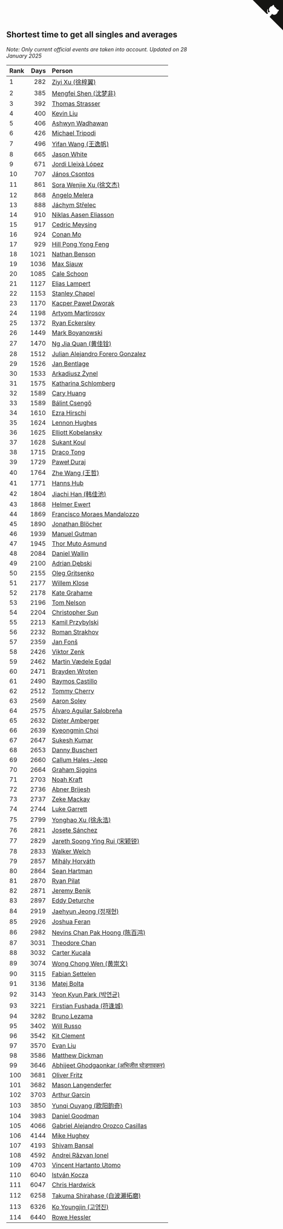 ## Shortest time to get all singles and averages

*Note: Only current official events are taken into account.*
*Updated on 28 January 2025*

| Rank | Days | Person |
| :--- | ---: | :--- |
| 1 | 282 | [Ziyi Xu (徐梓翼)](https://www.worldcubeassociation.org/persons/2023XUZI01) |
| 2 | 385 | [Mengfei Shen (沈梦非)](https://www.worldcubeassociation.org/persons/2018SHEN07) |
| 3 | 392 | [Thomas Strasser](https://www.worldcubeassociation.org/persons/2022STRA10) |
| 4 | 400 | [Kevin Liu](https://www.worldcubeassociation.org/persons/2023LIUK02) |
| 5 | 406 | [Ashwyn Wadhawan](https://www.worldcubeassociation.org/persons/2022WADH02) |
| 6 | 426 | [Michael Tripodi](https://www.worldcubeassociation.org/persons/2021TRIP01) |
| 7 | 496 | [Yifan Wang (王逸帆)](https://www.worldcubeassociation.org/persons/2017WANY29) |
| 8 | 665 | [Jason White](https://www.worldcubeassociation.org/persons/2016WHIT16) |
| 9 | 671 | [Jordi Lleixà López](https://www.worldcubeassociation.org/persons/2023LOPE09) |
| 10 | 707 | [János Csontos](https://www.worldcubeassociation.org/persons/2022CSON01) |
| 11 | 861 | [Sora Wenjie Xu (徐文杰)](https://www.worldcubeassociation.org/persons/2016XUWE02) |
| 12 | 868 | [Angelo Melera](https://www.worldcubeassociation.org/persons/2022MELE01) |
| 13 | 888 | [Jáchym Střelec](https://www.worldcubeassociation.org/persons/2022STRE03) |
| 14 | 910 | [Niklas Aasen Eliasson](https://www.worldcubeassociation.org/persons/2021ELIA01) |
| 15 | 917 | [Cedric Meysing](https://www.worldcubeassociation.org/persons/2017MEYS02) |
| 16 | 924 | [Conan Mo](https://www.worldcubeassociation.org/persons/2020MOCO01) |
| 17 | 929 | [Hill Pong Yong Feng](https://www.worldcubeassociation.org/persons/2017FENG10) |
| 18 | 1021 | [Nathan Benson](https://www.worldcubeassociation.org/persons/2022BENS01) |
| 19 | 1036 | [Max Siauw](https://www.worldcubeassociation.org/persons/2017SIAU02) |
| 20 | 1085 | [Cale Schoon](https://www.worldcubeassociation.org/persons/2014SCHO02) |
| 21 | 1127 | [Elias Lampert](https://www.worldcubeassociation.org/persons/2021LAMP01) |
| 22 | 1153 | [Stanley Chapel](https://www.worldcubeassociation.org/persons/2016CHAP04) |
| 23 | 1170 | [Kacper Paweł Dworak](https://www.worldcubeassociation.org/persons/2020DWOR01) |
| 24 | 1198 | [Artyom Martirosov](https://www.worldcubeassociation.org/persons/2016MART29) |
| 25 | 1372 | [Ryan Eckersley](https://www.worldcubeassociation.org/persons/2019ECKE02) |
| 26 | 1449 | [Mark Boyanowski](https://www.worldcubeassociation.org/persons/2014BOYA01) |
| 27 | 1470 | [Ng Jia Quan (黄佳铨)](https://www.worldcubeassociation.org/persons/2015QUAN03) |
| 28 | 1512 | [Julian Alejandro Forero Gonzalez](https://www.worldcubeassociation.org/persons/2018GONZ30) |
| 29 | 1526 | [Jan Bentlage](https://www.worldcubeassociation.org/persons/2010BENT01) |
| 30 | 1533 | [Arkadiusz Żynel](https://www.worldcubeassociation.org/persons/2018ZYNE01) |
| 31 | 1575 | [Katharina Schlomberg](https://www.worldcubeassociation.org/persons/2020SCHL01) |
| 32 | 1589 | [Cary Huang](https://www.worldcubeassociation.org/persons/2015HUAN48) |
| 33 | 1589 | [Bálint Csengő](https://www.worldcubeassociation.org/persons/2019CSEN01) |
| 34 | 1610 | [Ezra Hirschi](https://www.worldcubeassociation.org/persons/2019HIRS01) |
| 35 | 1624 | [Lennon Hughes](https://www.worldcubeassociation.org/persons/2017HUGH04) |
| 36 | 1625 | [Elliott Kobelansky](https://www.worldcubeassociation.org/persons/2019KOBE03) |
| 37 | 1628 | [Sukant Koul](https://www.worldcubeassociation.org/persons/2014KOUL01) |
| 38 | 1715 | [Draco Tong](https://www.worldcubeassociation.org/persons/2020TONG02) |
| 39 | 1729 | [Paweł Duraj](https://www.worldcubeassociation.org/persons/2016DURA09) |
| 40 | 1764 | [Zhe Wang (王哲)](https://www.worldcubeassociation.org/persons/2019WANZ21) |
| 41 | 1771 | [Hanns Hub](https://www.worldcubeassociation.org/persons/2013HUBH01) |
| 42 | 1804 | [Jiachi Han (韩佳池)](https://www.worldcubeassociation.org/persons/2014HANJ02) |
| 43 | 1868 | [Helmer Ewert](https://www.worldcubeassociation.org/persons/2015EWER01) |
| 44 | 1869 | [Francisco Moraes Mandalozzo](https://www.worldcubeassociation.org/persons/2017MAND13) |
| 45 | 1890 | [Jonathan Blöcher](https://www.worldcubeassociation.org/persons/2018BLOC01) |
| 46 | 1939 | [Manuel Gutman](https://www.worldcubeassociation.org/persons/2017GUTM01) |
| 47 | 1945 | [Thor Muto Asmund](https://www.worldcubeassociation.org/persons/2017ASMU01) |
| 48 | 2084 | [Daniel Wallin](https://www.worldcubeassociation.org/persons/2013WALL03) |
| 49 | 2100 | [Adrian Dębski](https://www.worldcubeassociation.org/persons/2017DEBS01) |
| 50 | 2155 | [Oleg Gritsenko](https://www.worldcubeassociation.org/persons/2011GRIT01) |
| 51 | 2177 | [Willem Klose](https://www.worldcubeassociation.org/persons/2017KLOS01) |
| 52 | 2178 | [Kate Grahame](https://www.worldcubeassociation.org/persons/2018GRAH05) |
| 53 | 2196 | [Tom Nelson](https://www.worldcubeassociation.org/persons/2013NELS01) |
| 54 | 2204 | [Christopher Sun](https://www.worldcubeassociation.org/persons/2017SUNC02) |
| 55 | 2213 | [Kamil Przybylski](https://www.worldcubeassociation.org/persons/2016PRZY01) |
| 56 | 2232 | [Roman Strakhov](https://www.worldcubeassociation.org/persons/2012STRA02) |
| 57 | 2359 | [Jan Fonš](https://www.worldcubeassociation.org/persons/2017FONS04) |
| 58 | 2426 | [Viktor Zenk](https://www.worldcubeassociation.org/persons/2016ZENK01) |
| 59 | 2462 | [Martin Vædele Egdal](https://www.worldcubeassociation.org/persons/2013EGDA02) |
| 60 | 2471 | [Brayden Wroten](https://www.worldcubeassociation.org/persons/2018WROT01) |
| 61 | 2490 | [Raymos Castillo](https://www.worldcubeassociation.org/persons/2017CAST41) |
| 62 | 2512 | [Tommy Cherry](https://www.worldcubeassociation.org/persons/2015CHER07) |
| 63 | 2569 | [Aaron Soley](https://www.worldcubeassociation.org/persons/2017SOLE01) |
| 64 | 2575 | [Álvaro Aguilar Salobreña](https://www.worldcubeassociation.org/persons/2015SALO01) |
| 65 | 2632 | [Dieter Amberger](https://www.worldcubeassociation.org/persons/2016AMBE02) |
| 66 | 2639 | [Kyeongmin Choi](https://www.worldcubeassociation.org/persons/2017CHOI07) |
| 67 | 2647 | [Sukesh Kumar](https://www.worldcubeassociation.org/persons/2017KUMA30) |
| 68 | 2653 | [Danny Buschert](https://www.worldcubeassociation.org/persons/2017BUSC03) |
| 69 | 2660 | [Callum Hales-Jepp](https://www.worldcubeassociation.org/persons/2012HALE01) |
| 70 | 2664 | [Graham Siggins](https://www.worldcubeassociation.org/persons/2016SIGG01) |
| 71 | 2703 | [Noah Kraft](https://www.worldcubeassociation.org/persons/2016KRAF01) |
| 72 | 2736 | [Abner Brijesh](https://www.worldcubeassociation.org/persons/2016BRIJ01) |
| 73 | 2737 | [Zeke Mackay](https://www.worldcubeassociation.org/persons/2015MACK06) |
| 74 | 2744 | [Luke Garrett](https://www.worldcubeassociation.org/persons/2017GARR05) |
| 75 | 2799 | [Yonghao Xu (徐永浩)](https://www.worldcubeassociation.org/persons/2017XUYO01) |
| 76 | 2821 | [Josete Sánchez](https://www.worldcubeassociation.org/persons/2015SANC18) |
| 77 | 2829 | [Jareth Soong Ying Rui (宋颖锐)](https://www.worldcubeassociation.org/persons/2016SOON01) |
| 78 | 2833 | [Walker Welch](https://www.worldcubeassociation.org/persons/2011WELC01) |
| 79 | 2857 | [Mihály Horváth](https://www.worldcubeassociation.org/persons/2016HORV04) |
| 80 | 2864 | [Sean Hartman](https://www.worldcubeassociation.org/persons/2016HART02) |
| 81 | 2870 | [Ryan Pilat](https://www.worldcubeassociation.org/persons/2016PILA03) |
| 82 | 2871 | [Jeremy Benik](https://www.worldcubeassociation.org/persons/2016BENI05) |
| 83 | 2897 | [Eddy Deturche](https://www.worldcubeassociation.org/persons/2014DETU01) |
| 84 | 2919 | [Jaehyun Jeong (정재현)](https://www.worldcubeassociation.org/persons/2016JEON02) |
| 85 | 2926 | [Joshua Feran](https://www.worldcubeassociation.org/persons/2011FERA01) |
| 86 | 2982 | [Nevins Chan Pak Hoong (陈百鸿)](https://www.worldcubeassociation.org/persons/2010CHAN20) |
| 87 | 3031 | [Theodore Chan](https://www.worldcubeassociation.org/persons/2016CHAN25) |
| 88 | 3032 | [Carter Kucala](https://www.worldcubeassociation.org/persons/2015KUCA01) |
| 89 | 3074 | [Wong Chong Wen (黄崇文)](https://www.worldcubeassociation.org/persons/2014WENW01) |
| 90 | 3115 | [Fabian Settelen](https://www.worldcubeassociation.org/persons/2015SETT01) |
| 91 | 3136 | [Matej Bolta](https://www.worldcubeassociation.org/persons/2015BOLT01) |
| 92 | 3143 | [Yeon Kyun Park (박연균)](https://www.worldcubeassociation.org/persons/2016PARK10) |
| 93 | 3221 | [Firstian Fushada (符逢城)](https://www.worldcubeassociation.org/persons/2015FUSH01) |
| 94 | 3282 | [Bruno Lezama](https://www.worldcubeassociation.org/persons/2014LEZA02) |
| 95 | 3402 | [Will Russo](https://www.worldcubeassociation.org/persons/2015RUSS03) |
| 96 | 3542 | [Kit Clement](https://www.worldcubeassociation.org/persons/2008CLEM01) |
| 97 | 3570 | [Evan Liu](https://www.worldcubeassociation.org/persons/2009LIUE01) |
| 98 | 3586 | [Matthew Dickman](https://www.worldcubeassociation.org/persons/2013DICK01) |
| 99 | 3646 | [Abhijeet Ghodgaonkar (अभिजीत घोडगावकर)](https://www.worldcubeassociation.org/persons/2013GHOD01) |
| 100 | 3681 | [Oliver Fritz](https://www.worldcubeassociation.org/persons/2014FRIT02) |
| 101 | 3682 | [Mason Langenderfer](https://www.worldcubeassociation.org/persons/2013LANG03) |
| 102 | 3703 | [Arthur Garcin](https://www.worldcubeassociation.org/persons/2014GARC27) |
| 103 | 3850 | [Yunqi Ouyang (欧阳韵奇)](https://www.worldcubeassociation.org/persons/2007YUNQ01) |
| 104 | 3983 | [Daniel Goodman](https://www.worldcubeassociation.org/persons/2013GOOD01) |
| 105 | 4066 | [Gabriel Alejandro Orozco Casillas](https://www.worldcubeassociation.org/persons/2008CASI01) |
| 106 | 4144 | [Mike Hughey](https://www.worldcubeassociation.org/persons/2007HUGH01) |
| 107 | 4193 | [Shivam Bansal](https://www.worldcubeassociation.org/persons/2011BANS02) |
| 108 | 4592 | [Andrei Răzvan Ionel](https://www.worldcubeassociation.org/persons/2012IONE01) |
| 109 | 4703 | [Vincent Hartanto Utomo](https://www.worldcubeassociation.org/persons/2010UTOM01) |
| 110 | 6040 | [István Kocza](https://www.worldcubeassociation.org/persons/2005KOCZ01) |
| 111 | 6047 | [Chris Hardwick](https://www.worldcubeassociation.org/persons/2003HARD01) |
| 112 | 6258 | [Takuma Shirahase (白波瀬拓磨)](https://www.worldcubeassociation.org/persons/2007SHIR01) |
| 113 | 6326 | [Ko Youngjin (고영진)](https://www.worldcubeassociation.org/persons/2007YOUN04) |
| 114 | 6440 | [Rowe Hessler](https://www.worldcubeassociation.org/persons/2007HESS01) |


<a href="https://github.com/JustinTimeCuber/wca_statistics" class="github-corner" aria-label="View source on Github"><svg width="80" height="80" viewBox="0 0 250 250" style="fill:#151513; color:#fff; position: absolute; top: 0; border: 0; right: 0;" aria-hidden="true"><path d="M0,0 L115,115 L130,115 L142,142 L250,250 L250,0 Z"></path><path d="M128.3,109.0 C113.8,99.7 119.0,89.6 119.0,89.6 C122.0,82.7 120.5,78.6 120.5,78.6 C119.2,72.0 123.4,76.3 123.4,76.3 C127.3,80.9 125.5,87.3 125.5,87.3 C122.9,97.6 130.6,101.9 134.4,103.2" fill="currentColor" style="transform-origin: 130px 106px;" class="octo-arm"></path><path d="M115.0,115.0 C114.9,115.1 118.7,116.5 119.8,115.4 L133.7,101.6 C136.9,99.2 139.9,98.4 142.2,98.6 C133.8,88.0 127.5,74.4 143.8,58.0 C148.5,53.4 154.0,51.2 159.7,51.0 C160.3,49.4 163.2,43.6 171.4,40.1 C171.4,40.1 176.1,42.5 178.8,56.2 C183.1,58.6 187.2,61.8 190.9,65.4 C194.5,69.0 197.7,73.2 200.1,77.6 C213.8,80.2 216.3,84.9 216.3,84.9 C212.7,93.1 206.9,96.0 205.4,96.6 C205.1,102.4 203.0,107.8 198.3,112.5 C181.9,128.9 168.3,122.5 157.7,114.1 C157.9,116.9 156.7,120.9 152.7,124.9 L141.0,136.5 C139.8,137.7 141.6,141.9 141.8,141.8 Z" fill="currentColor" class="octo-body"></path></svg></a><style>.github-corner:hover .octo-arm{animation:octocat-wave 560ms ease-in-out}@keyframes octocat-wave{0%,100%{transform:rotate(0)}20%,60%{transform:rotate(-25deg)}40%,80%{transform:rotate(10deg)}}@media (max-width:500px){.github-corner:hover .octo-arm{animation:none}.github-corner .octo-arm{animation:octocat-wave 560ms ease-in-out}}</style>
